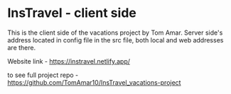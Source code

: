 # InsTravel - client side

This is the client side of the vacations project by Tom Amar.
Server side's address located in config file in the src file,
both local and web addresses are there.

Website link - https://instravel.netlify.app/

to see full project repo - https://github.com/TomAmar10/InsTravel_vacations-project
